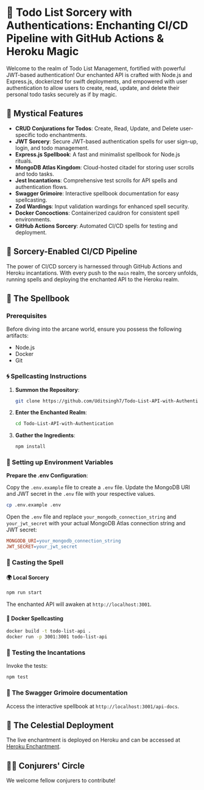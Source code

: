 # 📝 Todo List Sorcery with Authentications: Enchanting CI/CD Pipeline with GitHub Actions & Heroku Magic

Welcome to the realm of Todo List Management, fortified with powerful JWT-based authentication! Our enchanted API is crafted with Node.js and Express.js, dockerized for swift deployments, and empowered with user authentication to allow users to create, read, update, and delete their personal todo tasks securely as if by magic.

## 🌟 Mystical Features

- **CRUD Conjurations for Todos**: Create, Read, Update, and Delete user-specific todo enchantments.
- **JWT Sorcery**: Secure JWT-based authentication spells for user sign-up, login, and todo management.
- **Express.js Spellbook**: A fast and minimalist spellbook for Node.js rituals.
- **MongoDB Atlas Kingdom**: Cloud-hosted citadel for storing user scrolls and todo tasks.
- **Jest Incantations**: Comprehensive test scrolls for API spells and authentication flows.
- **Swagger Grimoire**: Interactive spellbook documentation for easy spellcasting.
- **Zod Wardings**: Input validation wardings for enhanced spell security.
- **Docker Concoctions**: Containerized cauldron for consistent spell environments.
- **GitHub Actions Sorcery**: Automated CI/CD spells for testing and deployment.

## 🌌 Sorcery-Enabled CI/CD Pipeline

The power of CI/CD sorcery is harnessed through GitHub Actions and Heroku incantations. With every push to the `main` realm, the sorcery unfolds, running spells and deploying the enchanted API to the Heroku realm.

## 📜 The Spellbook

### Prerequisites

Before diving into the arcane world, ensure you possess the following artifacts:

- Node.js
- Docker
- Git

### 🌀 Spellcasting Instructions

1. **Summon the Repository**:

    ```bash
    git clone https://github.com/Uditsingh7/Todo-List-API-with-Authentication.git
    ```

2. **Enter the Enchanted Realm**:

    ```bash
    cd Todo-List-API-with-Authentication
    ```

3. **Gather the Ingredients**:

    ```bash
    npm install
    ```

### 🧪 Setting up Environment Variables

**Prepare the .env Configuration**:

Copy the `.env.example` file to create a `.env` file. Update the MongoDB URI and JWT secret in the `.env` file with your respective values.

```bash
cp .env.example .env
```

Open the `.env` file and replace `your_mongodb_connection_string` and `your_jwt_secret` with your actual MongoDB Atlas connection string and JWT secret:

```makefile
MONGODB_URI=your_mongodb_connection_string
JWT_SECRET=your_jwt_secret
```

### 🌌 Casting the Spell

#### 🌍 Local Sorcery

```bash
npm run start
```

The enchanted API will awaken at `http://localhost:3001`.

#### 🐳 Docker Spellcasting

```bash
docker build -t todo-list-api .
docker run -p 3001:3001 todo-list-api
```

### 🧪 Testing the Incantations

Invoke the tests:

```bash
npm test
```

### 📖 The Swagger Grimoire documentation

Access the interactive spellbook at `http://localhost:3001/api-docs`.

## 🚀 The Celestial Deployment

The live enchantment is deployed on Heroku and can be accessed at [Heroku Enchantment](https://todo-wand-api-fbe7cc6946ca.herokuapp.com/).

## 🧙‍♂️ Conjurers' Circle

We welcome fellow conjurers to contribute!
